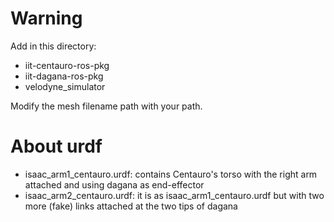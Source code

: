 # Warning
Add in this directory:
- iit-centauro-ros-pkg
- iit-dagana-ros-pkg
- velodyne_simulator

Modify the mesh filename path with your path.  

# About urdf 
- isaac_arm1_centauro.urdf: contains Centauro's torso with the right arm attached and using dagana as end-effector
- isaac_arm2_centauro.urdf: it is as isaac_arm1_centauro.urdf but with two more (fake) links attached at the two tips of dagana
